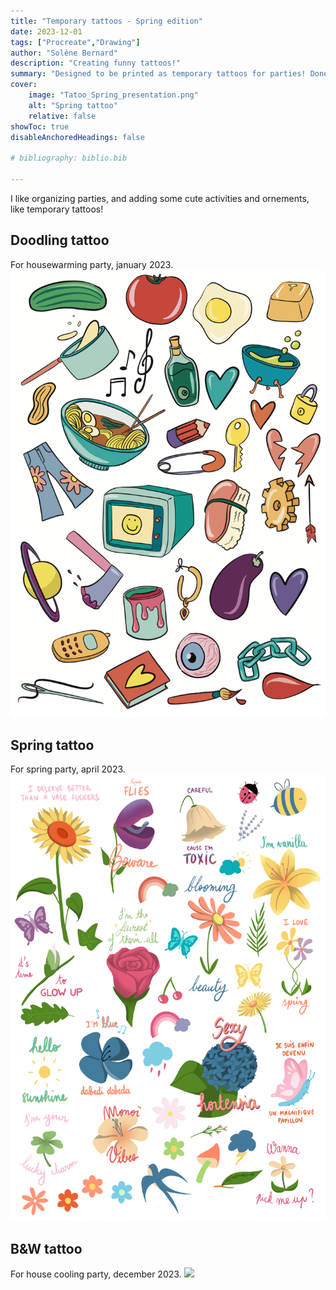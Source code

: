 ```yaml
---
title: "Temporary tattoos - Spring edition"
date: 2023-12-01
tags: ["Procreate","Drawing"]
author: "Solène Bernard"
description: "Creating funny tattoos!" 
summary: "Designed to be printed as temporary tattoos for parties! Done on Procreate." 
cover:
    image: "Tatoo_Spring_presentation.png"
    alt: "Spring tattoo"
    relative: false
showToc: true
disableAnchoredHeadings: false

# bibliography: biblio.bib

---
```


I like organizing parties, and adding some cute activities and ornements, like temporary tattoos!

## Doodling tattoo

For housewarming party, january 2023. 
![](Tatoo_Doodling_Print.png)


## Spring tattoo

For spring party, april 2023.
![](Tatoo_Spring.png)

## B&W tattoo

For house cooling party, december 2023. 
![](A3.PNG)


